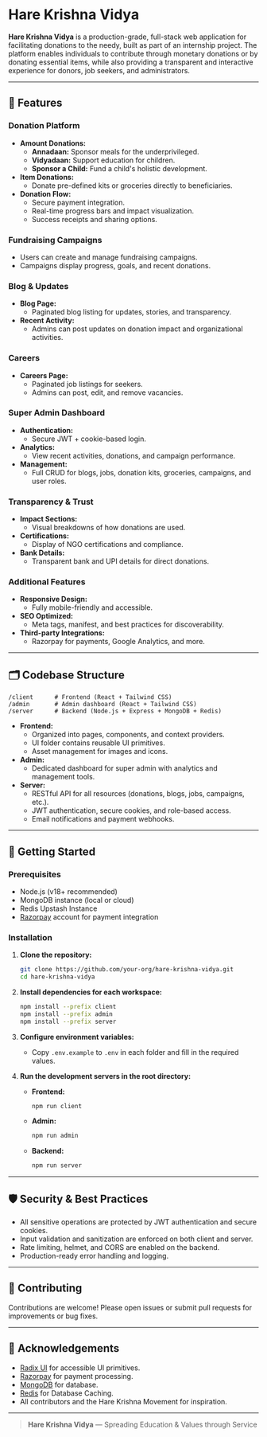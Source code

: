 # Hare Krishna Vidya

**Hare Krishna Vidya** is a production-grade, full-stack web application for facilitating donations to the needy, built as part of an internship project. The platform enables individuals to contribute through monetary donations or by donating essential items, while also providing a transparent and interactive experience for donors, job seekers, and administrators.

---

## 🌟 Features

### Donation Platform
- **Amount Donations:**  
  - **Annadaan:** Sponsor meals for the underprivileged.
  - **Vidyadaan:** Support education for children.
  - **Sponsor a Child:** Fund a child's holistic development.
- **Item Donations:**  
  - Donate pre-defined kits or groceries directly to beneficiaries.
- **Donation Flow:**  
  - Secure payment integration.
  - Real-time progress bars and impact visualization.
  - Success receipts and sharing options.

### Fundraising Campaigns
- Users can create and manage fundraising campaigns.
- Campaigns display progress, goals, and recent donations.

### Blog & Updates
- **Blog Page:**  
  - Paginated blog listing for updates, stories, and transparency.
- **Recent Activity:**  
  - Admins can post updates on donation impact and organizational activities.

### Careers
- **Careers Page:**  
  - Paginated job listings for seekers.
  - Admins can post, edit, and remove vacancies.

### Super Admin Dashboard
- **Authentication:**  
  - Secure JWT + cookie-based login.
- **Analytics:**  
  - View recent activities, donations, and campaign performance.
- **Management:**  
  - Full CRUD for blogs, jobs, donation kits, groceries, campaigns, and user roles.

### Transparency & Trust
- **Impact Sections:**  
  - Visual breakdowns of how donations are used.
- **Certifications:**  
  - Display of NGO certifications and compliance.
- **Bank Details:**  
  - Transparent bank and UPI details for direct donations.

### Additional Features
- **Responsive Design:**  
  - Fully mobile-friendly and accessible.
- **SEO Optimized:**  
  - Meta tags, manifest, and best practices for discoverability.
- **Third-party Integrations:**  
  - Razorpay for payments, Google Analytics, and more.

---

## 🗂️ Codebase Structure

```
/client      # Frontend (React + Tailwind CSS)
/admin       # Admin dashboard (React + Tailwind CSS)
/server      # Backend (Node.js + Express + MongoDB + Redis)
```

- **Frontend:**  
  - Organized into pages, components, and context providers.
  - UI folder contains reusable UI primitives.
  - Asset management for images and icons.
- **Admin:**  
  - Dedicated dashboard for super admin with analytics and management tools.
- **Server:**  
  - RESTful API for all resources (donations, blogs, jobs, campaigns, etc.).
  - JWT authentication, secure cookies, and role-based access.
  - Email notifications and payment webhooks.

---

## 🚀 Getting Started

### Prerequisites
- Node.js (v18+ recommended)
- MongoDB instance (local or cloud)
- Redis Upstash Instance
- [Razorpay](https://razorpay.com/) account for payment integration

### Installation

1. **Clone the repository:**
   ```sh
   git clone https://github.com/your-org/hare-krishna-vidya.git
   cd hare-krishna-vidya
   ```

2. **Install dependencies for each workspace:**
   ```sh
   npm install --prefix client
   npm install --prefix admin
   npm install --prefix server
   ```

3. **Configure environment variables:**
   - Copy `.env.example` to `.env` in each folder and fill in the required values.

4. **Run the development servers in the root directory:**
   - **Frontend:**  
     ```sh
     npm run client
     ```
   - **Admin:**  
     ```sh
     npm run admin
     ```
   - **Backend:**  
     ```sh
     npm run server
     ```

---

## 🛡️ Security & Best Practices

- All sensitive operations are protected by JWT authentication and secure cookies.
- Input validation and sanitization are enforced on both client and server.
- Rate limiting, helmet, and CORS are enabled on the backend.
- Production-ready error handling and logging.

---

## 🤝 Contributing

Contributions are welcome! Please open issues or submit pull requests for improvements or bug fixes.

---

## 🙏 Acknowledgements

- [Radix UI](https://www.radix-ui.com/) for accessible UI primitives.
- [Razorpay](https://razorpay.com/) for payment processing.
- [MongoDB](https://www.mongodb.com/) for database.
- [Redis](https://redis.io/) for Database Caching.
- All contributors and the Hare Krishna Movement for inspiration.

---

> **Hare Krishna Vidya** — Spreading Education & Values through Service
